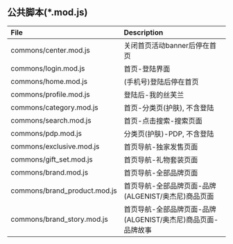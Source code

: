 ## 公共脚本(*.mod.js)

File | Description |
:--- | :---------- |
commons/center.mod.js | 关闭首页活动banner后停在首页
commons/login.mod.js |  首页-登陆界面
commons/home.mod.js |  (手机号)登陆后停在首页
commons/profile.mod.js | 登陆后-我的丝芙兰
commons/category.mod.js | 首页-分类页(护肤), 不含登陆
commons/search.mod.js | 首页-点击搜索-搜索页面
commons/pdp.mod.js | 分类页(护肤)-PDP, 不含登陆
commons/exclusive.mod.js | 首页导航-独家发售页面
commons/gift_set.mod.js | 首页导航-礼物套装页面
commons/brand.mod.js | 首页导航-全部品牌页面
commons/brand_product.mod.js | 首页导航-全部品牌页面-品牌(ALGENIST/奥杰尼)商品页面
commons/brand_story.mod.js | 首页导航-全部品牌页面-品牌(ALGENIST/奥杰尼)商品页面-品牌故事
